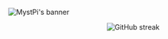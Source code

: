 ![MystPi's banner](https://user-images.githubusercontent.com/86574651/125128945-bf28bb80-e0cc-11eb-8c47-dde2085dbf27.png)
<p align="center"><img src="https://github-readme-streak-stats.herokuapp.com?user=MystPi&date_format=M%20j%5B%2C%20Y%5D" alt="GitHub streak"></p>
